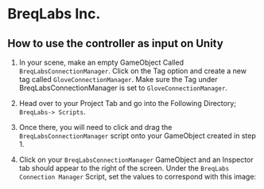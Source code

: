 # BreqLabs Inc.
## How to use the controller as input on Unity

1) In your scene, make an empty GameObject Called `BreqLabsConnectionManager`. Click on the Tag option and create a new tag called `GloveConnectionManager`. Make sure the Tag under BreqLabsConnectionManager is set to `GloveConnectionManager`.

2) Head over to your Project Tab and go into the Following Directory; `BreqLabs-> Scripts`.

3) Once there, you will need to click and drag the `BreqLabsConnectionManager` script onto your GameObject created in step 1.

4) Click on your `BreqLabsConnectionManager` GameObject and an Inspector tab should appear to the right of the screen. Under the `BreqLabs Connection Manager` Script, set the values to correspond with this image:
